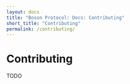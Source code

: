 ```yaml
---
layout: docs
title: "Boson Protocol: Docs: Contributing"
short_title: "Contributing"
permalink: /contributing/
---
```

# Contributing

TODO
